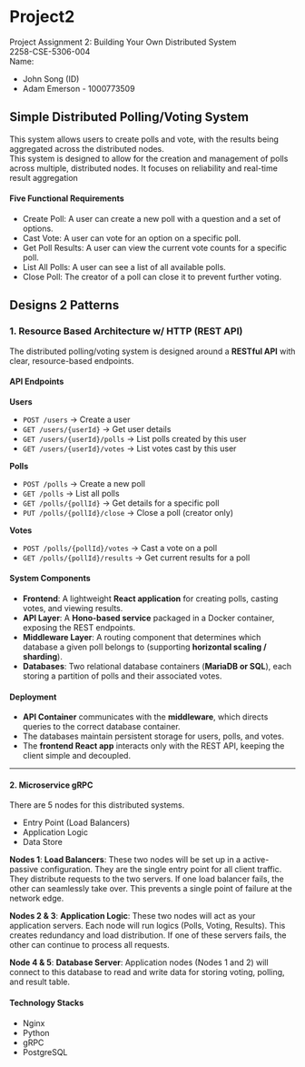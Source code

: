 # Project2
Project Assignment 2: Building Your Own Distributed System  
2258-CSE-5306-004  
Name:  
- John Song (ID)
- Adam Emerson - 1000773509


## Simple Distributed Polling/Voting System  
This system allows users to create polls and vote, with the results being aggregated across the distributed nodes.  
This system is designed to allow for the creation and management of polls across multiple, distributed nodes. It focuses on reliability and real-time result aggregation

#### Five Functional Requirements
- Create Poll: A user can create a new poll with a question and a set of options.
- Cast Vote: A user can vote for an option on a specific poll.
- Get Poll Results: A user can view the current vote counts for a specific poll.
- List All Polls: A user can see a list of all available polls.
- Close Poll: The creator of a poll can close it to prevent further voting.

## Designs 2 Patterns 

### 1. Resource Based Architecture w/ HTTP (REST API)

The distributed polling/voting system is designed around a **RESTful API** with clear, resource-based endpoints.

#### **API Endpoints**

**Users**

* `POST /users` → Create a user
* `GET /users/{userId}` → Get user details
* `GET /users/{userId}/polls` → List polls created by this user
* `GET /users/{userId}/votes` → List votes cast by this user

**Polls**

* `POST /polls` → Create a new poll
* `GET /polls` → List all polls
* `GET /polls/{pollId}` → Get details for a specific poll
* `PUT /polls/{pollId}/close` → Close a poll (creator only)

**Votes**

* `POST /polls/{pollId}/votes` → Cast a vote on a poll
* `GET /polls/{pollId}/results` → Get current results for a poll

#### **System Components**

* **Frontend**: A lightweight **React application** for creating polls, casting votes, and viewing results.
* **API Layer**: A **Hono-based service** packaged in a Docker container, exposing the REST endpoints.
* **Middleware Layer**: A routing component that determines which database a given poll belongs to (supporting **horizontal scaling / sharding**).
* **Databases**: Two relational database containers (**MariaDB or SQL**), each storing a partition of polls and their associated votes.

#### **Deployment**

* **API Container** communicates with the **middleware**, which directs queries to the correct database container.
* The databases maintain persistent storage for users, polls, and votes.
* The **frontend React app** interacts only with the REST API, keeping the client simple and decoupled.

---

#### 2. Microservice gRPC 

There are 5 nodes for this distributed systems.  
- Entry Point (Load Balancers)
- Application Logic 
- Data Store


**Nodes 1**: **Load Balancers**: These two nodes will be set up in a active-passive configuration. They are the single entry point for all client traffic. They distribute requests to the two servers. If one load balancer fails, the other can seamlessly take over. This prevents a single point of failure at the network edge.

**Nodes 2 & 3**: **Application Logic**: These two nodes will act as your application servers. Each node will run logics (Polls, Voting, Results). This creates redundancy and load distribution. If one of these servers fails, the other can continue to process all requests.

**Node 4 & 5**: **Database Server**: Application nodes (Nodes 1 and 2) will connect to this database to read and write data for storing voting, polling, and result table.

#### Technology Stacks
- Nginx 
- Python 
- gRPC
- PostgreSQL

